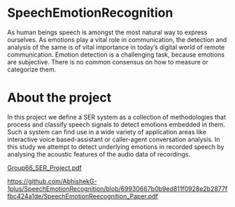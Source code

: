 # SpeechEmotionRecognition
As human beings speech is amongst the most natural way to express ourselves. As emotions play a vital role in communication, the detection and analysis of the same is of vital importance in today’s digital world of remote communication. Emotion detection is a challenging task, because emotions are subjective. There is no common consensus on how to measure or categorize them. 

# About the project
In this project we define a SER system as a collection of methodologies that process and classify speech signals to detect emotions embedded in them. 
Such a system can find use in a wide variety of application areas like interactive voice based-assistant or caller-agent conversation analysis. 
In this study we attempt to detect underlying emotions in recorded speech by analysing the acoustic features of the audio data of recordings.

[Group66_SER_Project.pdf](https://github.com/AbhishekG-1plus/SpeechEmotionRecognition/files/9090828/Group66_SER_Project.pdf)

https://github.com/AbhishekG-1plus/SpeechEmotionRecognition/blob/69930667b0b9ed811f0928e2b2877ffbc424a1de/SpeechEmotionReecognition_Paper.pdf
